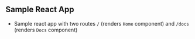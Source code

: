 ## Sample React App 

- Sample react app with two routes `/` (renders `Home` component) and `/docs` (renders `Docs` component)